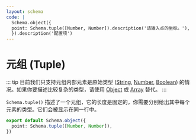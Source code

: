 ```yaml
---
layout: schema
code: |
  Schema.object({
  point: Schema.tuple([Number, Number]).description('请输入点的坐标。'),
  }).description('配置项')
---
```


# 元组 (Tuple)

::: tip
目前我们只支持元组内部元素是原始类型 ([String](./string.md), [Number](./number.md), [Boolean](./boolean.md)) 的情况。如果你要描述比较复杂的类型，请使用 [Object](./object.md) 或 [Array](./array.md) 替代。
:::

`Schema.tuple()` 描述了一个元组，它的长度是固定的，你需要分别给出其中每个元素的类型。它们会被显示在同一行中。

```ts
export default Schema.object({
  point: Schema.tuple([Number, Number]),
})
```
